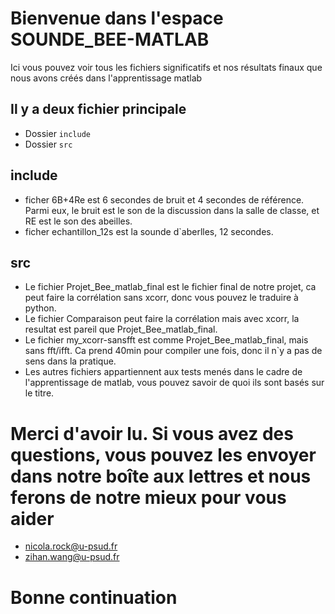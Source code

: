 # Bienvenue dans l'espace SOUNDE_BEE-MATLAB
Ici vous pouvez voir tous les fichiers significatifs et nos résultats finaux que nous avons créés dans l'apprentissage matlab

## Il y a deux fichier principale

* Dossier `include`
* Dossier `src`

## include

* ficher 6B+4Re est 6 secondes de bruit et 4 secondes de référence. Parmi eux, le bruit est le son de la discussion dans la salle de classe, et RE est le son des abeilles.
* ficher echantillon_12s est la sounde d`aberlles, 12 secondes.

## src
* Le fichier Projet_Bee_matlab_final est le fichier final de notre projet, ca peut faire la corrélation sans xcorr, donc vous pouvez le traduire à python.
* Le fichier Comparaison peut faire la corrélation mais avec xcorr, la resultat est pareil que Projet_Bee_matlab_final.
* Le fichier my_xcorr-sansfft est comme Projet_Bee_matlab_final, mais sans fft/ifft. Ca prend 40min pour compiler une fois, donc il n`y a pas de sens dans la pratique.
* Les autres fichiers appartiennent aux tests menés dans le cadre de l'apprentissage de matlab, vous pouvez savoir de quoi ils sont basés sur le titre.
    
# Merci d'avoir lu. Si vous avez des questions, vous pouvez les envoyer dans notre boîte aux lettres et nous ferons de notre mieux pour vous aider
* nicola.rock@u-psud.fr
* zihan.wang@u-psud.fr
# Bonne continuation
